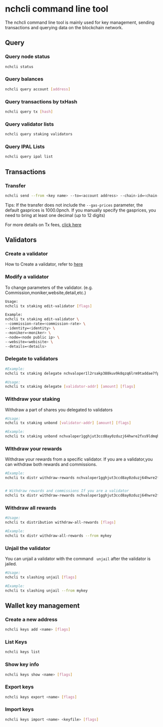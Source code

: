 # nchcli command line tool

The nchcli command line tool is mainly used for key management, sending transactions and querying data on the blockchain network.

## Query

### Query node status
```bash
nchcli status
```

### Query balances
```bash
nchcli query account [address]
```

### Query transactions by txHash
```bash
nchcli query tx [hash]
```

### Query validator lists
```bash
nchcli query staking validators
```

### Query IPAL Lists
```bash
nchcli query ipal list
```

## Transactions

### Transfer
```bash
nchcli send --from <key name> --to=<account address> --chain-id=<chain-id> --amount=<amount>pnch --gas=200000 --gas-prices=1000.0pnch

```

Tips: If the transfer does not include the `--gas-prices` parameter, the default gasprices is 1000.0pnch. If you manually specify the gasprices, you need to bring at least one decimal (up to 12 digits)

For more details on Tx fees, [click here](../advanced/Q&A.md)


## Validators

### Create a validator
How to Create a validator, refer to [here](../get-started/how-to-become-validator.md)

### Modify a validator

To change parameters of the validator. (e.g. Commission,moniker,website,detail,etc.)

```bash
Usage:
nchcli tx staking edit-validator [flags]

Example:
nchcli tx staking edit-validator \
--commission-rate=<commission-rate> \
--identity=<identity> \
--moniker=<moniker> \
--node=<node public ip> \
--website=<webisite> \
--details=<details> 
```

### Delegate to validators
```bash
#Example:
nchcli tx staking delegate nchvaloper1l2rsakp388kuv9k8qzq6lrm9taddae7fpx59wm <amount>pnch --from <mykey> --gas=200000 --gas-prices=1000.0pnch

#Usage:
nchcli tx staking delegate [validator-addr] [amount] [flags]
```
### Withdraw your staking

Withdraw a part of shares you delegated to validators

```bash
#Usage:
nchcli tx staking unbond [validator-addr] [amount] [flags]

#Example:
nchcli tx staking unbond nchvaloper1gghjut3ccd8ay0zduzj64hwre2fxs9ldmqhffj 100pnch --from mykey
```

### WIthdraw your rewards

Withdraw your rewards from a specific validator. If you are a validator,you can withdraw both rewards and commissions.

```bash
#Example:
nchcli tx distr withdraw-rewards nchvaloper1gghjut3ccd8ay0zduzj64hwre2fxs9ldmqhffj --from mykey


# Withdraw rewards and commissions If you are a validator
nchcli tx distr withdraw-rewards nchvaloper1gghjut3ccd8ay0zduzj64hwre2fxs9ldmqhffj --from mykey --commission
```

### Withdraw all rewards

```bash
#Usage:
nchcli tx distribution withdraw-all-rewards [flags]

#Example:
nchcli tx distr withdraw-all-rewards --from mykey
```

### Unjail the validator

You can unjail a validator with the command ``` unjail``` after the validator is jailed.

```bash
#Usage:
nchcli tx slashing unjail [flags]

#Example:
nchcli tx slashing unjail --from mykey
```

## Wallet key management

### Create a new address
```bash
nchcli keys add <name> [flags]
```

### List Keys

```bash
nchcli keys list
```

### Show key info

```bash
nchcli keys show <name> [flags]
```

### Export keys
```bash
nchcli keys export <name> [flags]
```

### Import keys
```bash
nchcli keys import <name> <keyfile> [flags]
```
